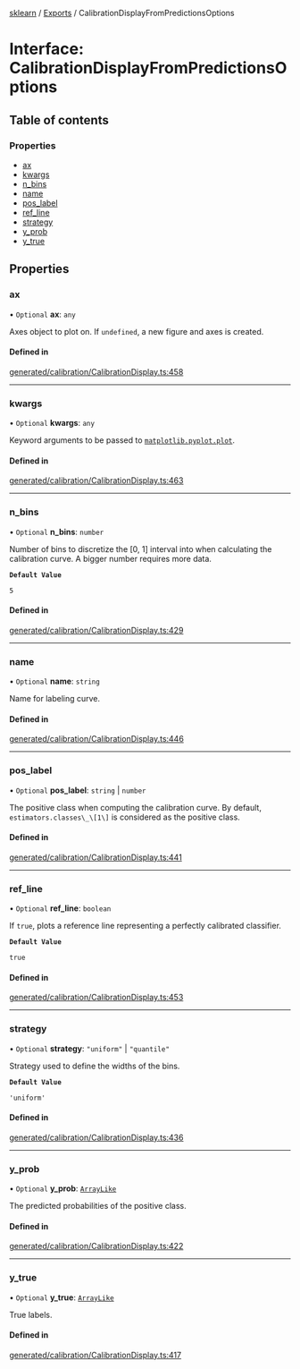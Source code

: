 [sklearn](../readme.md) / [Exports](../modules.md) / CalibrationDisplayFromPredictionsOptions

# Interface: CalibrationDisplayFromPredictionsOptions

## Table of contents

### Properties

- [ax](CalibrationDisplayFromPredictionsOptions.md#ax)
- [kwargs](CalibrationDisplayFromPredictionsOptions.md#kwargs)
- [n\_bins](CalibrationDisplayFromPredictionsOptions.md#n_bins)
- [name](CalibrationDisplayFromPredictionsOptions.md#name)
- [pos\_label](CalibrationDisplayFromPredictionsOptions.md#pos_label)
- [ref\_line](CalibrationDisplayFromPredictionsOptions.md#ref_line)
- [strategy](CalibrationDisplayFromPredictionsOptions.md#strategy)
- [y\_prob](CalibrationDisplayFromPredictionsOptions.md#y_prob)
- [y\_true](CalibrationDisplayFromPredictionsOptions.md#y_true)

## Properties

### ax

• `Optional` **ax**: `any`

Axes object to plot on. If `undefined`, a new figure and axes is created.

#### Defined in

[generated/calibration/CalibrationDisplay.ts:458](https://github.com/transitive-bullshit/scikit-learn-ts/blob/367336a/packages/sklearn/src/generated/calibration/CalibrationDisplay.ts#L458)

___

### kwargs

• `Optional` **kwargs**: `any`

Keyword arguments to be passed to [`matplotlib.pyplot.plot`](https://matplotlib.org/stable/api/_as_gen/matplotlib.pyplot.plot.html#matplotlib.pyplot.plot "(in Matplotlib v3.7.1)").

#### Defined in

[generated/calibration/CalibrationDisplay.ts:463](https://github.com/transitive-bullshit/scikit-learn-ts/blob/367336a/packages/sklearn/src/generated/calibration/CalibrationDisplay.ts#L463)

___

### n\_bins

• `Optional` **n\_bins**: `number`

Number of bins to discretize the \[0, 1\] interval into when calculating the calibration curve. A bigger number requires more data.

**`Default Value`**

`5`

#### Defined in

[generated/calibration/CalibrationDisplay.ts:429](https://github.com/transitive-bullshit/scikit-learn-ts/blob/367336a/packages/sklearn/src/generated/calibration/CalibrationDisplay.ts#L429)

___

### name

• `Optional` **name**: `string`

Name for labeling curve.

#### Defined in

[generated/calibration/CalibrationDisplay.ts:446](https://github.com/transitive-bullshit/scikit-learn-ts/blob/367336a/packages/sklearn/src/generated/calibration/CalibrationDisplay.ts#L446)

___

### pos\_label

• `Optional` **pos\_label**: `string` \| `number`

The positive class when computing the calibration curve. By default, `estimators.classes\_\[1\]` is considered as the positive class.

#### Defined in

[generated/calibration/CalibrationDisplay.ts:441](https://github.com/transitive-bullshit/scikit-learn-ts/blob/367336a/packages/sklearn/src/generated/calibration/CalibrationDisplay.ts#L441)

___

### ref\_line

• `Optional` **ref\_line**: `boolean`

If `true`, plots a reference line representing a perfectly calibrated classifier.

**`Default Value`**

`true`

#### Defined in

[generated/calibration/CalibrationDisplay.ts:453](https://github.com/transitive-bullshit/scikit-learn-ts/blob/367336a/packages/sklearn/src/generated/calibration/CalibrationDisplay.ts#L453)

___

### strategy

• `Optional` **strategy**: ``"uniform"`` \| ``"quantile"``

Strategy used to define the widths of the bins.

**`Default Value`**

`'uniform'`

#### Defined in

[generated/calibration/CalibrationDisplay.ts:436](https://github.com/transitive-bullshit/scikit-learn-ts/blob/367336a/packages/sklearn/src/generated/calibration/CalibrationDisplay.ts#L436)

___

### y\_prob

• `Optional` **y\_prob**: [`ArrayLike`](../modules.md#arraylike)

The predicted probabilities of the positive class.

#### Defined in

[generated/calibration/CalibrationDisplay.ts:422](https://github.com/transitive-bullshit/scikit-learn-ts/blob/367336a/packages/sklearn/src/generated/calibration/CalibrationDisplay.ts#L422)

___

### y\_true

• `Optional` **y\_true**: [`ArrayLike`](../modules.md#arraylike)

True labels.

#### Defined in

[generated/calibration/CalibrationDisplay.ts:417](https://github.com/transitive-bullshit/scikit-learn-ts/blob/367336a/packages/sklearn/src/generated/calibration/CalibrationDisplay.ts#L417)
